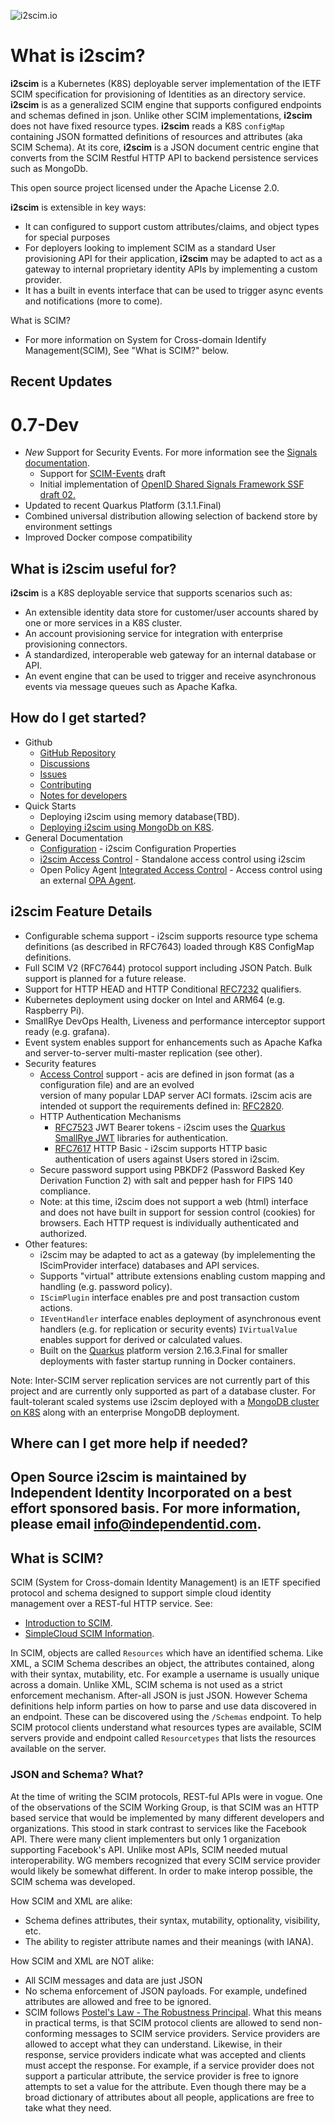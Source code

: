 ![i2scim.io](github-logo-i2scim.png)

# What is **i2scim**?

**i2scim** is a Kubernetes (K8S) deployable server implementation of the IETF SCIM 
specification for provisioning of 
Identities as an directory service. **i2scim** is as a generalized SCIM engine that supports configured endpoints 
and schemas defined in json. Unlike other SCIM implementations, **i2scim** does not have fixed resource types.
**i2scim** reads a K8S `configMap` containing JSON formatted definitions of resources and attributes (aka SCIM Schema).
At its core, **i2scim** is a JSON document centric engine that converts from the SCIM Restful HTTP API to backend 
persistence services such as MongoDb.

This open source project licensed under the Apache License 2.0.

**i2scim** is extensible in key ways:
* It can configured to support custom attributes/claims, and object types for special purposes
* For deployers looking to implement SCIM as a standard User provisioning API for their application, **i2scim** may be
adapted to act as a gateway to internal proprietary identity APIs by implementing a custom provider.
* It has a built in events interface that can be used to trigger async events and notifications (more to come).

What is SCIM?

- For more information on System for Cross-domain Identify Management(SCIM), See "What is SCIM?" below.

## Recent Updates

# 0.7-Dev

* *New* Support for Security Events. For more information see the [Signals documentation](Signals.md).
    * Support for [SCIM-Events](https://datatracker.ietf.org/doc/draft-ietf-scim-events/) draft
    * Initial implementation
      of [OpenID Shared Signals Framework SSF draft 02.](https://openid.net/specs/openid-sharedsignals-framework-1_0-02.html)
* Updated to recent Quarkus Platform (3.1.1.Final)
* Combined universal distribution allowing selection of backend store by environment settings
* Improved Docker compose compatibility

## What is i2scim useful for?
**i2scim** is a K8S deployable service that supports scenarios such as:
* An extensible identity data store for customer/user accounts shared by one or more services in a K8S cluster.
* An account provisioning service for integration with enterprise provisioning connectors.
* A standardized, interoperable web gateway for an internal database or API.
* An event engine that can be used to trigger and receive asynchronous events via message queues such as Apache Kafka.
  
## How do I get started?

* Github
    * [GitHub Repository](https://github.com/i2-open/i2scim)
    * [Discussions](https://github.com/i2-open/i2scim/discussions)
    * [Issues](https://github.com/i2-open/i2scim/issues)
    * [Contributing](CONTRIBUTING.md)
    * [Notes for developers](DeveloperNotes.md)
* Quick Starts
    * Deploying i2scim using memory database(TBD).
    * [Deploying i2scim using MongoDb on K8S](i2scim-mongo-k8s.md).
* General Documentation
    * [Configuration](Configuration.md) - i2scim Configuration Properties
    * [i2scim Access Control](AccessControl.md) - Standalone access control using i2scim
    * Open Policy Agent [Integrated Access Control](OPA_AccessControl.md) - Access control using an external [OPA Agent](https://www.openpolicyagent.org).

## i2scim Feature Details

* Configurable schema support - i2scim supports resource type schema definitions (as described in RFC7643) loaded 
  through K8S ConfigMap definitions. 
* Full SCIM V2 (RFC7644) protocol support including JSON Patch. Bulk support is planned for a future 
  release.
* Support for HTTP HEAD and HTTP Conditional [RFC7232](https://datatracker.ietf.org/doc/html/rfc7232) qualifiers.
* Kubernetes deployment using docker on Intel and ARM64 (e.g. Raspberry Pi).
* SmallRye DevOps Health, Liveness and performance interceptor support ready (e.g. grafana).
* Event system enables support for enhancements such as Apache Kafka and server-to-server multi-master replication (see
  other).
* Security features
    * [Access Control](AccessControl.md) support - acis are defined in json format (as a configuration file) and are an evolved  
      version of many popular LDAP server ACI formats. i2scim acis are intended ot support the requirements defined in:
      [RFC2820](https://datatracker.ietf.org/doc/rfc2820/).
    * HTTP Authentication Mechanisms
        * [RFC7523](https://tools.ietf.org/html/rfc7523) JWT Bearer tokens - i2scim uses
          the [Quarkus SmallRye JWT](https://quarkus.io/guides/security-jwt) libraries for authentication.
        * [RFC7617](https://tools.ietf.org/html/rfc7617) HTTP Basic - i2scim supports HTTP basic authentication of users
          against Users stored in i2scim.
    * Secure password support using PBKDF2 (Password Basked Key Derivation Function 2) with salt and pepper hash for
      FIPS 140 compliance.
    * Note: at this time, i2scim does not support a web (html) interface and does not have built in support for
      session control (cookies) for browsers. Each HTTP request is individually authenticated and authorized.
* Other features:
    * i2scim may be adapted to act as a gateway (by implelementing the IScimProvider interface) databases and API 
      services.
    * Supports "virtual" attribute extensions enabling custom mapping and handling (e.g. password policy).
    * `IScimPlugin` interface enables pre and post transaction custom actions.
    * `IEventHandler` interface enables deployment of asynchronous event handlers (e.g. for replication or security
      events)
      `IVirtualValue` enables support for derived or calculated values.
    * Built on the [Quarkus](https://quarkus.io) platform version 2.16.3.Final for smaller deployments with faster 
      startup
      running in Docker containers.

Note: Inter-SCIM server replication services are not currently part of this project and are currently only supported as
part of a database cluster. For fault-tolerant scaled systems use i2scim deployed
with a [MongoDB cluster on K8S](i2scim-mongo-k8s.md) along with an enterprise MongoDB
deployment.

## Where can I get more help if needed?
Open Source i2scim is maintained by Independent Identity Incorporated on a best effort sponsored basis.
For more information, please email [info@independentid.com](mailto:pinfo@independentid.com).
-----
## What is SCIM?

SCIM (System for Cross-domain Identity Management) is an IETF specified protocol and schema designed to support 
simple cloud identity management over a REST-ful HTTP service.
See: 
 * [Introduction to SCIM](Intro-to-SCIM.md).
 * [SimpleCloud SCIM Information](https://simplecloud.info). 

In SCIM, objects are called `Resources` which have an identified schema. Like XML, a SCIM Schema describes an object,
the attributes contained, along with their syntax, mutability, etc. For example a username is usually unique across 
a domain. Unlike XML, SCIM schema is not used as a strict enforcement mechanism. After-all JSON is just JSON. 
However Schema definitions help inform parties on how to parse and use data discovered in an endpoint. These can be 
discovered using the `/Schemas` endpoint. To help SCIM protocol clients understand what resources types are 
available, SCIM servers provide and endpoint called 
`Resourcetypes` that lists the resources available on the server.

### JSON and Schema? What?
At the time of writing the SCIM protocols, REST-ful APIs were in vogue. One of the observations of the SCIM Working 
Group, is that SCIM was an HTTP based service that would be implemented by many different developers and 
organizations. This stood in stark contrast to services like the Facebook API. There were many client implementers 
but only 1 organization supporting Facebook's API. Unlike most APIs, SCIM needed mutual interoperability. WG members 
recognized that every SCIM service provider would likely be somewhat different. In order to make interop possible, 
the SCIM schema was developed. 

How SCIM and XML are alike:
* Schema defines attributes, their syntax, mutability, optionality, visibility, etc.
* The ability to register attribute names and their meanings (with IANA).

How SCIM and XML are NOT alike:
* All SCIM messages and data are just JSON
* No schema enforcement of JSON payloads. For example, undefined attributes are allowed and free to be ignored.
* SCIM follows [Postel's Law - The Robustness Principal](https://en.wikipedia.org/wiki/Robustness_principle).
What this means in practical terms, is that SCIM protocol clients are allowed to send non-conforming messages to 
  SCIM service providers. Service providers are allowed to accept what they can understand. Likewise, in their 
  response, service providers indicate what was accepted and clients must accept the response. For example, if a 
  service provider does not support a particular attribute, the service provider is free to ignore attempts to set a 
  value for the attribute. Even though there may be a broad dictionary of attributes about all people, applications 
  are free to take what they need. 

  
